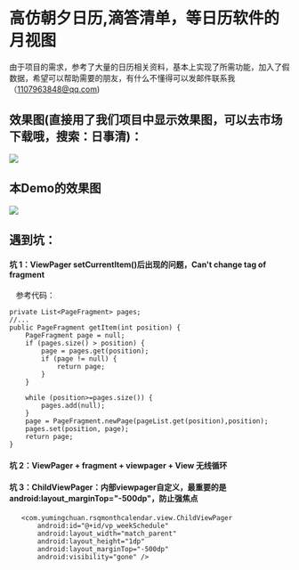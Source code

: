 # 高仿朝夕日历,滴答清单，等日历软件的月视图
由于项目的需求，参考了大量的日历相关资料，基本上实现了所需功能，加入了假数据，希望可以帮助需要的朋友，有什么不懂得可以发邮件联系我（1107963848@qq.com)
## 效果图(直接用了我们项目中显示效果图，可以去市场下载哦，搜索：日事清)：

![](https://github.com/senlinxuefeng/RSQMonthCalendar/raw/master/picture/111.gif)<br>

## 本Demo的效果图

![](https://github.com/senlinxuefeng/RSQMonthCalendar/raw/master/picture/222.gif)<br>


## 遇到坑：<br>

#### 坑 1：ViewPager setCurrentItem()后出现的问题，Can't change tag of fragment<br>
    参考代码：
    
    private List<PageFragment> pages;
    //...
    public PageFragment getItem(int position) {
        PageFragment page = null;
        if (pages.size() > position) {
            page = pages.get(position);
            if (page != null) {
                return page;
            }
        }

        while (position>=pages.size()) {
            pages.add(null);
        }
        page = PageFragment.newPage(pageList.get(position),position);
        pages.set(position, page);
        return page;
    }
    
#### 坑 2：ViewPager + fragment + viewpager + View 无线循环<br>
    
#### 坑 3：ChildViewPager：内部viewpager自定义，最重要的是android:layout_marginTop="-500dp"，防止强焦点<br>
    
       <com.yumingchuan.rsqmonthcalendar.view.ChildViewPager
           android:id="@+id/vp_weekSchedule"
           android:layout_width="match_parent"
           android:layout_height="1dp"
           android:layout_marginTop="-500dp"
           android:visibility="gone" />
    
 